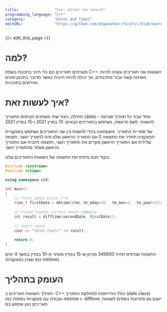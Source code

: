 ```yaml
---
title:                "C++: להשוואת שתי תאריכים"
programming_language: "C++"
category:             "Dates and Times"
editURL:              "https://github.com/dogweather/forkful/blob/master/content/he/cpp/comparing-two-dates.md"
---
```


{{< edit_this_page >}}

# למה?

משרתים תאריכים הם כלי חיוני בתכנות בשפת C++. השוואת שני תאריכים עשויה להיות משימה קשה עבור מתכנתים, אך יכולה להיות חיונית כאשר מדובר בתכנון זמנים ואירועים בתוכניות.

# איך לעשות זאת?

תחילה, ניצור שתי משתנים מטיפוס התאריך (date) - אחד עבור כל תאריך שנרצה להשוות. לשם הדוגמה, נשתמש בתאריכים הבאים: 10 במרץ 2021 ו-15 במרץ 2021.

בכדי להשוות בין שני התאריכים נשתמש בפונקציית compare של ספריית התאריך. הפונקציה תחזיר את התוצאה 0 אם התאריך הראשון שלנו זהה לתאריך השני, תוצאה שלילית אם התאריך הראשון מקדים את התאריך השני, ותוצאה חיובית אם התאריך הראשון מאחר מהתאריך השני.

בקוד הבא נדפיס את התוצאה של השוואת התאריכים שלנו:

```C++
#include <iostream>
#include <ctime>

using namespace std;

int main()
{
    // יצירת משתנים מטיפוס התאריך
    time_t firstDate = mktime(&tm{.tm_mday=10, .tm_mon=2, .tm_year=121}), secondDate = mktime(&tm{.tm_mday=15, .tm_mon=2, .tm_year=121});
    
    // השוואת התאריכים באמצעות פונקציית compare
    int result = difftime(secondDate, firstDate));
    
    // הדפסת התוצאה
    cout << "תוצאת השוואה:" << result;
    
    return 0;
}
```

התוצאה שנדפיס תהיה 345600 מכיוון ש-15 במרץ מאחר מ-10 במרץ במשך 4 ימים (כמו שצוין בפונקציה mktime).

# העומק בתהליך

תהליך השוואת תאריכים ב- C++ כולל התייחסות למחלקת התאריך (date class) ועבודה עם פונקציות נוספות כמו mktime ו- difftime. ישנם גם פתרונות נוספים לשוואת תאריכים כגון שימוש בס